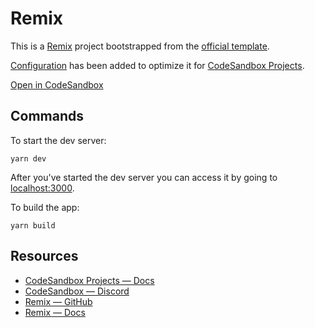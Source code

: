 # Remix

This is a [Remix](https://remix.run) project bootstrapped from the [official template](https://github.com/remix-run/remix/tree/main/packages/create-remix/templates/remix).

[Configuration](https://codesandbox.io/docs/projects/learn/setting-up/tasks) has been added to optimize it for [CodeSandbox Projects](https://codesandbox.io/p/dashboard).

[Open in CodeSandbox](https://codesandbox.io/p/github/codesandbox/codesandbox-template-remix/main)

## Commands

To start the dev server:
```
yarn dev
```

After you've started the dev server you can access it by going to [localhost:3000](http://localhost:3000).

To build the app:
```
yarn build
```

## Resources

- [CodeSandbox Projects — Docs](https://codesandbox.io/docs/projects)
- [CodeSandbox — Discord](https://discord.gg/Ggarp3pX5H)
- [Remix — GitHub](https://github.com/remix-run/remix)
- [Remix — Docs](https://remix.run/docs/en/v1)
